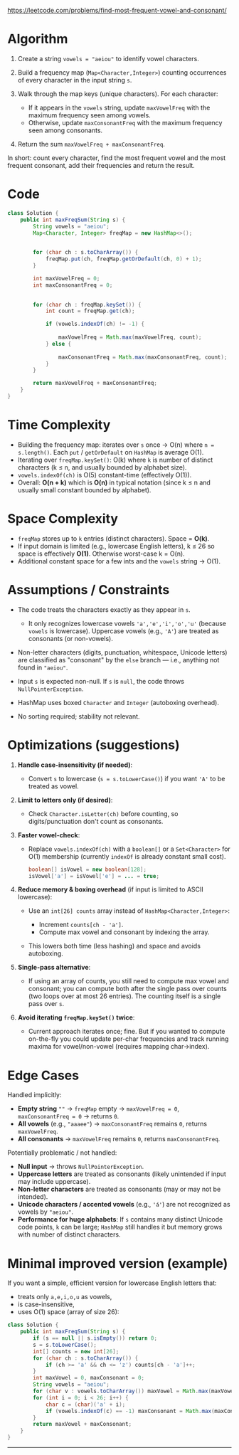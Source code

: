 https://leetcode.com/problems/find-most-frequent-vowel-and-consonant/

# Algorithm 

1. Create a string `vowels = "aeiou"` to identify vowel characters.
2. Build a frequency map (`Map<Character,Integer>`) counting occurrences of every character in the input string `s`.
3. Walk through the map keys (unique characters). For each character:

   * If it appears in the `vowels` string, update `maxVowelFreq` with the maximum frequency seen among vowels.
   * Otherwise, update `maxConsonantFreq` with the maximum frequency seen among consonants.
4. Return the sum `maxVowelFreq + maxConsonantFreq`.

In short: count every character, find the most frequent vowel and the most frequent consonant, add their frequencies and return the result.

# Code

```java
class Solution {
    public int maxFreqSum(String s) {
        String vowels = "aeiou";
        Map<Character, Integer> freqMap = new HashMap<>();

       
        for (char ch : s.toCharArray()) {
            freqMap.put(ch, freqMap.getOrDefault(ch, 0) + 1);
        }

        int maxVowelFreq = 0;
        int maxConsonantFreq = 0;

        
        for (char ch : freqMap.keySet()) {
            int count = freqMap.get(ch);

            if (vowels.indexOf(ch) != -1) {
                
                maxVowelFreq = Math.max(maxVowelFreq, count);
            } else {
               
                maxConsonantFreq = Math.max(maxConsonantFreq, count);
            }
        }

        return maxVowelFreq + maxConsonantFreq;
    }
}
```

# Time Complexity

* Building the frequency map: iterates over `s` once → O(n) where `n = s.length()`. Each `put` / `getOrDefault` on `HashMap` is average O(1).
* Iterating over `freqMap.keySet()`: O(k) where `k` is number of distinct characters (k ≤ n, and usually bounded by alphabet size).
* `vowels.indexOf(ch)` is O(5) constant-time (effectively O(1)).
* Overall: **O(n + k)** which is **O(n)** in typical notation (since k ≤ n and usually small constant bounded by alphabet).

# Space Complexity

* `freqMap` stores up to `k` entries (distinct characters). Space = **O(k)**.
* If input domain is limited (e.g., lowercase English letters), k ≤ 26 so space is effectively **O(1)**. Otherwise worst-case k = O(n).
* Additional constant space for a few ints and the `vowels` string → O(1).

# Assumptions / Constraints

* The code treats the characters exactly as they appear in `s`.

  * It only recognizes lowercase vowels `'a','e','i','o','u'` (because `vowels` is lowercase). Uppercase vowels (e.g., `'A'`) are treated as consonants (or non-vowels).
* Non-letter characters (digits, punctuation, whitespace, Unicode letters) are classified as "consonant" by the `else` branch — i.e., anything not found in `"aeiou"`.
* Input `s` is expected non-null. If `s` is `null`, the code throws `NullPointerException`.
* HashMap uses boxed `Character` and `Integer` (autoboxing overhead).
* No sorting required; stability not relevant.

# Optimizations (suggestions)

1. **Handle case-insensitivity (if needed)**:

   * Convert `s` to lowercase (`s = s.toLowerCase()`) if you want `'A'` to be treated as vowel.
2. **Limit to letters only (if desired)**:

   * Check `Character.isLetter(ch)` before counting, so digits/punctuation don't count as consonants.
3. **Faster vowel-check**:

   * Replace `vowels.indexOf(ch)` with a `boolean[]` or a `Set<Character>` for O(1) membership (currently `indexOf` is already constant small cost).

     ```java
     boolean[] isVowel = new boolean[128];
     isVowel['a'] = isVowel['e'] = ... = true;
     ```
4. **Reduce memory & boxing overhead** (if input is limited to ASCII lowercase):

   * Use an `int[26] counts` array instead of `HashMap<Character,Integer>`:

     * Increment `counts[ch - 'a']`.
     * Compute max vowel and consonant by indexing the array.
   * This lowers both time (less hashing) and space and avoids autoboxing.
5. **Single-pass alternative**:

   * If using an array of counts, you still need to compute max vowel and consonant; you can compute both after the single pass over counts (two loops over at most 26 entries). The counting itself is a single pass over `s`.
6. **Avoid iterating `freqMap.keySet()` twice**:

   * Current approach iterates once; fine. But if you wanted to compute on-the-fly you could update per-char frequencies and track running maxima for vowel/non-vowel (requires mapping char→index).

# Edge Cases

Handled implicitly:

* **Empty string** `""` → `freqMap` empty → `maxVowelFreq = 0`, `maxConsonantFreq = 0` → returns `0`.
* **All vowels** (e.g., `"aaaee"`) → `maxConsonantFreq` remains `0`, returns `maxVowelFreq`.
* **All consonants** → `maxVowelFreq` remains `0`, returns `maxConsonantFreq`.

Potentially problematic / not handled:

* **Null input** → throws `NullPointerException`.
* **Uppercase letters** are treated as consonants (likely unintended if input may include uppercase).
* **Non-letter characters** are treated as consonants (may or may not be intended).
* **Unicode characters / accented vowels** (e.g., `'á'`) are not recognized as vowels by `"aeiou"`.
* **Performance for huge alphabets**: If `s` contains many distinct Unicode code points, `k` can be large; `HashMap` still handles it but memory grows with number of distinct characters.

# Minimal improved version (example)

If you want a simple, efficient version for lowercase English letters that:

* treats only `a,e,i,o,u` as vowels,
* is case-insensitive,
* uses O(1) space (array of size 26):

```java
class Solution {
    public int maxFreqSum(String s) {
        if (s == null || s.isEmpty()) return 0;
        s = s.toLowerCase();
        int[] counts = new int[26];
        for (char ch : s.toCharArray()) {
            if (ch >= 'a' && ch <= 'z') counts[ch - 'a']++;
        }
        int maxVowel = 0, maxConsonant = 0;
        String vowels = "aeiou";
        for (char v : vowels.toCharArray()) maxVowel = Math.max(maxVowel, counts[v - 'a']);
        for (int i = 0; i < 26; i++) {
            char c = (char)('a' + i);
            if (vowels.indexOf(c) == -1) maxConsonant = Math.max(maxConsonant, counts[i]);
        }
        return maxVowel + maxConsonant;
    }
}
```

---


